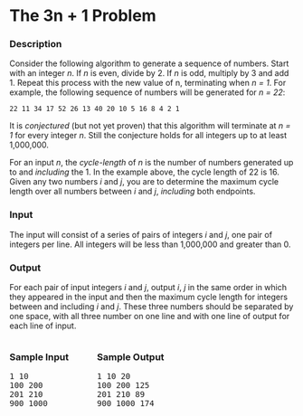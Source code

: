# The 3n + 1 Problem

### Description

Consider the following algorithm to generate a sequence of numbers. Start with an integer *n*. If *n* is even, divide by 2. If *n* is odd, multiply by
3 and add 1. Repeat this process with the new value of n, terminating when *n = 1*. For example, the following sequence of numbers will be generated
for *n = 22*:

``22 11 34 17 52 26 13 40 20 10 5 16 8 4 2 1``

It is *conjectured* (but not yet proven) that this algorithm will terminate at *n = 1* for every integer *n*. Still the conjecture holds for all
integers up to at least 1,000,000.

For an input *n*, the *cycle-length* of *n* is the number of numbers generated up to and *including* the 1. In the example above, the cycle length of
22 is 16. Given any two numbers *i* and *j*, you are to determine the maximum cycle length over all numbers between *i* and *j*, *including* both
endpoints.

### Input

The input will consist of a series of pairs of integers *i* and *j*, one pair of integers per line. All integers will be less than 1,000,000 and
greater than 0.

### Output

For each pair of input integers *i* and *j*, output *i*, *j* in the same order in which they appeared in the input and then the maximum cycle length
for integers between and including *i* and *j*. These three numbers should be separated by one space, with all three number on one line and with one
line of output for each line of input.

<div style="display: flex; column-gap: 50px;">
<div>
<h3>Sample Input</h3>
<pre>
1 10
100 200
201 210
900 1000
</pre>
</div>

<div>
<h3>Sample Output</h3>
<pre>
1 10 20
100 200 125
201 210 89
900 1000 174
</pre></div>
</div>

